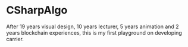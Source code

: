 # CSharpAlgo

After 19 years visual design, 10 years lecturer, 5 years animation and 2 years blockchain experiences, 
this is my first playground on developing carrier. 
